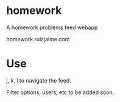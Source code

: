 # homework
A homework problems feed webapp

homework.ruizjaime.com

# Use
j, k, l to navigate the feed.

Filter options, users, etc to be added soon.
